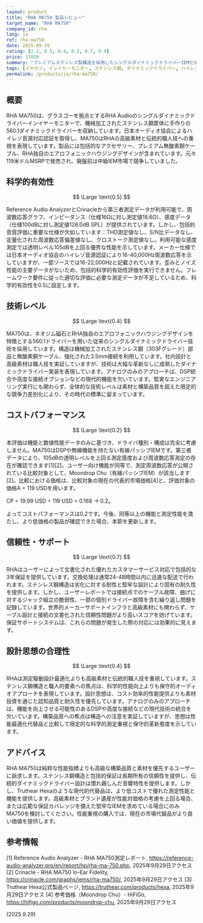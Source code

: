 ```yaml
---
layout: product
title: "RHA MA750 製品レビュー"
target_name: "RHA MA750"
company_id: rha
lang: ja
ref: rha-ma750
date: 2025-09-29
rating: [2.2, 0.5, 0.4, 0.2, 0.7, 0.4]
price: 17850
summary: "プレミアムステンレス製構造を採用したシングルダイナミックドライバーIEMだが、測定性能データが限定的で、現代の代替品と比較してコストパフォーマンスが劣る"
tags: [イヤホン, インイヤーモニター, ステンレス鋼, ダイナミックドライバー, ハイレゾ音源]
permalink: /products/ja/rha-ma750/
---
```

## 概要

RHA MA750は、グラスゴーを拠点とするRHA Audioのシングルダイナミックドライバーインイヤーモニターで、機械加工されたステンレス鋼筐体に手作りの560.1ダイナミックドライバーを収納しています。日本オーディオ協会によるハイレゾ音源対応認証を取得し、MA750はRHAの高級素材と伝統的職人技への重視を表現しています。製品には包括的なアクセサリー、プレミアム無酸素銅ケーブル、RHA独自のエアロフォニックハウジングデザインが含まれています。元々119米ドルMSRPで発売され、廃盤前は中級IEM市場で競争していました。

## 科学的有効性

$$ \Large \text{0.5} $$

Reference Audio AnalyzerとCrinacleから第三者測定データが利用可能で、周波数応答グラフ、インピーダンス（仕様16Ωに対し測定値18.6Ω）、感度データ（仕様100dBに対し測定値128.0dB SPL）が提供されています。しかし、包括的音質評価に重要な仕様が欠如しています：THD測定値なし、S/N比データなし、定量化された周波数応答偏差値なし、クロストーク測定値なし。利用可能な感度測定では透明レベル105dBを上回る優秀な性能を示しています。メーカー仕様では日本オーディオ協会のハイレゾ音源認証により16-40,000Hz周波数応答を示していますが、一部ソースでは16-22,000Hzと記載されています。歪みとノイズ性能の主要データがないため、包括的科学的有効性評価を実行できません。フレームワーク要件に従った適切な評価に必要な測定データが不足しているため、科学的有効性を0.5に設定します。

## 技術レベル

$$ \Large \text{0.4} $$

MA750は、ネオジム磁石とRHA独自のエアロフォニックハウジングデザインを特徴とする560.1ドライバーを用いた従来のシングルダイナミックドライバー技術を採用しています。構造は機械加工されたステンレス鋼（303Fグレード）部品と無酸素銅ケーブル、強化された3.5mm接続を利用しています。社内設計と高級素材は職人技を実証していますが、技術は大幅な革新なしに成熟したダイナミックドライバー実装を表現しています。アナログのみのアプローチは、DSP統合や高度な接続オプションなどの現代的機能を欠いています。堅実なエンジニアリング実行にも関わらず、全体的な技術レベルは素材と構築品質を超えた限定的な競争力差別化により、その時代の標準に留まっています。

## コストパフォーマンス

$$ \Large \text{0.2} $$

本評価は機能と数値性能データのみに基づき、ドライバ種別・構成は完全に考慮しません。MA750はDSPや無線機能を持たない有線パッシブIEMです。第三者データにより、105dBの透明レベルを上回る測定感度および周波数応答測定の存在が確認できます[1][2]。ユーザー向け機能が同等で、測定周波数応答が公開されている比較対象として、Moondrop Chu（有線パッシブIEM）が該当します[2]。比較における価格は、比較対象の現在の代表的市場価格[4]と、評価対象の価格A = 119 USDを用います。

CP = 19.99 USD ÷ 119 USD = 0.168 → 0.2。

よってコストパフォーマンスは0.2です。今後、同等以上の機能と測定性能を満たし、より低価格の製品が確認できた場合、本節を更新します。

## 信頼性・サポート

$$ \Large \text{0.7} $$

RHAはユーザーによって文書化された優れたカスタマーサービス対応で包括的な3年保証を提供しています。交換処理は通常24-48時間以内に迅速な配送で行われます。ステンレス鋼構造は劣化に対する耐性と堅牢な設計により固有の耐久性を提供します。しかし、ユーザーレポートでは接続点でのケーブル故障、曲げに対するジャック組立の脆弱性、一部の個別ドライバー故障を含む繰り返し問題を記録しています。世界的メーカーサポートインフラと高級素材にも関わらず、ケーブル設計と接続の文書化された信頼性問題がより高いスコアを妨げています。保証サポートシステムは、これらの問題が発生した際の対応には効果的に見えます。

## 設計思想の合理性

$$ \Large \text{0.4} $$

RHAは測定駆動設計最適化よりも高級素材と伝統的職人技を重視しています。ステンレス鋼構造と職人的要素への焦点は、科学的性能向上よりも保守的オーディオアプローチを表現しています。設計思想は、コスト効率的性能提供よりも素材投資を通じた認知品質と耐久性を優先しています。アナログのみのアプローチは、機能を向上させる可能性のあるDSPや高度な接続などの現代技術の統合を欠いています。構築品質への焦点は構造への注意を実証していますが、思想は性能最適化代替品と比較して限定的な科学的測定重視と保守的革新態度を示しています。

## アドバイス

RHA MA750は純粋な性能指標よりも高級な構築品質と素材を優先するユーザーに訴求します。ステンレス鋼構造と包括的保証は長期所有の信頼性を提供し、伝統的ダイナミックドライバー設計は慣れ親しんだ音響特性を提供します。しかし、Truthear Hexaのような現代的代替品は、より低コストで優れた測定性能と機能を提供します。高級素材とブランド遺産が性能対価格の考慮を上回る場合、または広範な保証カバレッジを備えた堅牢なIEMを求めている場合にのみMA750を検討してください。性能重視の購入では、現在の市場代替品がより良い価値を提供します。

## 参考情報

[1] Reference Audio Analyzer - RHA MA750測定レポート, https://reference-audio-analyzer.pro/en/report/hp/rha-ma-750.php, 2025年9月29日アクセス
[2] Crinacle - RHA MA750 In-Ear Fidelity, https://crinacle.com/graphs/iems/rha-ma750/, 2025年9月29日アクセス
[3] Truthear Hexa公式製品ページ, https://truthear.com/products/hexa, 2025年9月29日アクセス
[4] 参考価格（Moondrop Chu）- HiFiGo, https://hifigo.com/products/moondrop-chu, 2025年9月29日アクセス

(2025.9.29)